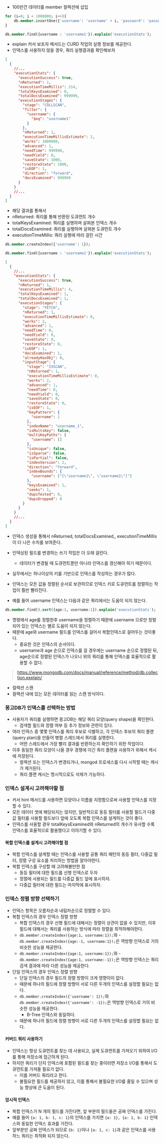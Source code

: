 ###


- 100만건 데이터를 member 컬렉션에 삽입
```sql
for (i=0; i < 1000000; i++){
    db.member.insertOne({'username': 'username' + i, 'password': 'password' + i, 'age': i });
}

db.member.find({username : 'username1'}).explain('executionStats');

```
- explain 커서 보조자 메서드는 CURD 작업의 실행 정보를 제공한다.
- 인덱스를 사용하지 않을 경우, 쿼리 실행결과를 확인해보자

```json
[
  {
    //...
    "executionStats": {
      "executionSuccess": true,
      "nReturned": 1,
      "executionTimeMillis": 214,
      "totalKeysExamined": 0,
      "totalDocsExamined": 999999,
      "executionStages": {
        "stage": "COLLSCAN",
        "filter": {
          "username": {
            "$eq": "username1"
          }
        },
        "nReturned": 1,
        "executionTimeMillisEstimate": 2,
        "works": 1000000,
        "advanced": 1,
        "needTime": 999998,
        "needYield": 0,
        "saveState": 1000,
        "restoreState": 1000,
        "isEOF": 1,
        "direction": "forward",
        "docsExamined": 999999
      }
    }
    //...
  }
]
```

- 해당 결과를 통해서 
- nReturned: 쿼리를 통해 반환된 도큐먼트 개수
- totalKeysExamined: 쿼리를 실행하며 살펴본 인덱스 개수
- totalDocsExamined: 쿼리를 실행하며 살펴본 도큐먼트 개수
- executionTimeMillis: 쿼리 실행에 따라 걸린 시간


```sql
db.member.createIndex({'username': 1});

db.member.find({username : 'username1'}).explain('executionStats');
```

```json
[
  {
    //...
    "executionStats": {
      "executionSuccess": true,
      "nReturned": 1,
      "executionTimeMillis": 4,
      "totalKeysExamined": 1,
      "totalDocsExamined": 1,
      "executionStages": {
        "stage": "FETCH",
        "nReturned": 1,
        "executionTimeMillisEstimate": 0,
        "works": 2,
        "advanced": 1,
        "needTime": 0,
        "needYield": 0,
        "saveState": 0,
        "restoreState": 0,
        "isEOF": 1,
        "docsExamined": 1,
        "alreadyHasObj": 0,
        "inputStage": {
          "stage": "IXSCAN",
          "nReturned": 1,
          "executionTimeMillisEstimate": 0,
          "works": 2,
          "advanced": 1,
          "needTime": 0,
          "needYield": 0,
          "saveState": 0,
          "restoreState": 0,
          "isEOF": 1,
          "keyPattern": {
            "username": 1
          },
          "indexName": "username_1",
          "isMultiKey": false,
          "multiKeyPaths": {
            "username": []
          },
          "isUnique": false,
          "isSparse": false,
          "isPartial": false,
          "indexVersion": 2,
          "direction": "forward",
          "indexBounds": {
            "username": ["[\"username1\", \"username1\"]"]
          },
          "keysExamined": 1,
          "seeks": 1,
          "dupsTested": 0,
          "dupsDropped": 0
        }
      }
    }
    //...
  }
]
```

- 인덱스 생성을 통해서 nReturned, totalDocsExamined,, executionTimeMillis이 더 나은 수치를 보여준다.
- 인덱싱된 필드를 변경하는 쓰기 작업은 더 오래 걸린다.
  - 데이터가 변경될 때 도큐먼트뿐만 아니라 인덱스를 갱신해야 하기 때문이다.

- 실무에서는 하나이상의 키를 기반으로 인덱스를 작성하는 경우가 많다.
- 인덱스는 모든 값을 정렬된 순서로 보관하므로 인덱스 키로 도큐먼트를 정렬하는 작업이 훨씬 빨라진다.

- 예를 들어 username 인덱스는 다음과 같은 쿼리에서는 도움이 되지 않는다. 
```sql
db.member.find().sort({age:1, username:1}).explain('executionStats');
```
- 명령에서 age를 정렬한후 username을 정렬하기 때문에 username 으로만 정렬되어 있는 인덱스는 별로 도움이 되지 않는다.
- 때문에 age와 username 필드를 인덱스를 걸어서 복합인덱스로 걸어두는 것이좋다.
  - 중요한 것은 인덱스의 순서이다.
  - username과 age 순으로 인덱스를 걸 경우에는 username 순으로 정렬된 뒤, age순으로 정렬된 인덱스가 나오니 위의 쿼리를 통해 인덱스를 효율적으로 활용할 수 없다. 

> https://www.mongodb.com/docs/manual/reference/method/db.collection.explain/

- 컬렉션 스캔
- 컬렉션 내에 있는 모든 데이터를 읽는 스캔 방식이다.


### 몽고DB가 인덱스를 선택하는 방법

- 사용자가 쿼리를 실행하면 몽고DB는 해당 쿼리 모양(query shape)을 확인한다.
  - 검색할 필드와 정렬 여부 등 추가 정보와 관련이 있다.
- 여러 인덱스 중 몇몇 인덱스를 쿼리 후보로 식별하고, 각 인덱스 후보의 쿼리 플랜(query plan)을 만들어 병렬 스레드에서 쿼리를 실행한다.
  - 어떤 스레드에서 가장 빨리 결과를 반환하는지 확인하기 위한 작업이다.
- 이후 동일한 쿼리 모양이 나올 경우 경쟁에 이긴 쿼리 플랜을 사용하가 위해서 캐시에 저장된다.
  - 컬렉션 또는 인덱스가 변경되거나, mongod 프로세스를 다시 시작할 때는 캐시가 제거된다.
  - 쿼리 플랜 캐시는 명시적으로도 삭제가 가능하다.


### 인덱스 설계시 고려해야할 점

- 커서 hint 메서드를 사용하면 모양이나 이름을 지정함으로써 사용할 인덱스를 지정할 수 있다.
- 모든 데이터 셋에 해당되지는 않지만, 일반적으로 동등 필터를 사용할 필드가 다중값 필터를 사용할 필드보다 앞에 오도록 복합 인덱스를 설계하는 것이 좋다.
- 인덱스를 사용할 경우 totalKeysExamined와 nReturned의 개수가 유사할 수록 인덱스를 효율적으로 활용했다고 이야기할 수 있다.


#### 복합 인덱스를 설계시 고려해야할 점
- 복합 인덱스를 설계할 때는 인덱스를 사용할 공통 쿼리 패턴의 동등 필터, 다중값 필터, 정렬 구성 요소를 처리하는 방법을 알아야한다.
- 복합 인덱스를 구성할 때 고려해볼만한 점
  - 동등 필터에 대한 필드를 선행 인덱스로 두자
  - 정렬에 사용되는 필드를 다중값 필드 앞에 표시하자.
  - 다중값 필터에 대한 필드는 마지막에 표시하자.


### 인덱스 정렬 방향 선택하기

- 인덱스 항목은 오름차순과 내림차순으로 정렬할 수 있다.
- 복합 인덱스의 경우 인덱스 정렬 방향
  - 복합 인덱스의 경우 선행 필드에 대해서는 정렬이 상관이 없을 수 있지만, 이후 필드에 대해서는 쿼리를 사용하는 방식에 따라 정렬을 최적하해야한다.
  - `db.member.createIndex({age:1, username:1});`와 - `db.member.createIndex({age:-1, username:1});`은 역방향 인덱스로 거의 비슷한 성능을 제공한다.
  - `db.member.createIndex({age:1, username:1});`와 - `db.member.createIndex({age:1, username:-1});`은 역방향 인덱스는 쿼리 검색 결과에 따라 다른 성능을 제공한다.
- 단일 인덱스의 경우 인덱스 정렬 방향
  - 단일 인덱스의 경우 필드의 정렬 방향이 크게 영향이이 없다.
  - 때문에 하나의 필드에 정렬 방향이 서로 다른 두개의 인덱스를 설정할 필요는 없다.
  - `db.member.createIndex({'username': 1});`와 `db.member.createIndex({'username': -1});`은 역방향 인덱스로 거의 비슷한 성능을 제공한다.
    - B-Tree 인덱스와 동일하다.
  - 때문에 하나의 필드에 정렬 방향이 서로 다른 두개의 인덱스를 설정할 필요는 없다.
  
#### 커버드 쿼리 사용하기

- 인덱스는 항상 도큐먼트를 찾는 데 사용되고, 실제 도큐먼트를 가져오기 위하여 I/O를 통해 저장소에 접근하게 된다.
- 하지만 쿼리가 단지 인덱스에 포함된 필드를 찾는 중이라면 저장소 I/O를 통해서 도큐먼트를 가져올 필요가 없다.
  - 이를 커버드 쿼리라고 한다.
  - 불필요한 필드를 제공하지 않고, 이를 통해서 불필요한 I/O를 줄일 수 있으며 성능 향상에 큰 도움이 된다.

#### 암시적 인덱스
- 복합 인덱스가 N 개의 필드를 가진다면, 앞 부분의 필드들은 공짜 인덱스를 가진다.
- 예를 들어 `{a: 1, b: 1, c: 1}`의 인덱스를 가지면 `{a: 1}, {a: 1, b: 1}` 인덱스와 동일한 인덱스 효과를 가진다.
- 앞부분만 공짜 인덱스가 되므로 `{b: 1}`이나 `{a: 1, c: 1}`과 같은 인덱스를 사용하느 쿼리는 최적화 되지 않는다.
 